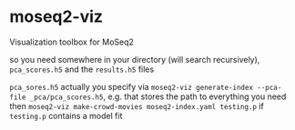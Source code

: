 # moseq2-viz
Visualization toolbox for MoSeq2

so you need somewhere in your directory (will search recursively), `pca_scores.h5` and the `results.h5` files

`pca_sores.h5` actually you specify via `moseq2-viz generate-index --pca-file _pca/pca_scores.h5`, e.g.
that stores the path to everything you need
then `moseq2-viz make-crowd-movies moseq2-index.yaml testing.p` if `testing.p` contains a model fit
